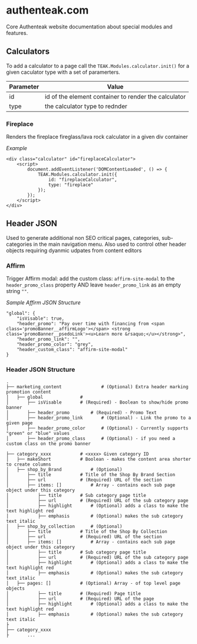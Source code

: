 # authenteak.com
Core Authenteak website documentation about special modules and features.


## Calculators
To add a calculator to a page call the `TEAK.Modules.calculator.init()` for a given caculator type with a set of paramerters.

| Parameter | Value                                                |
|-----------|------------------------------------------------------|
| id        | id of the element container to render the calculator |
| type      | the calculator type to rednder                       |

### Fireplace
Renders the fireplace fireglass/lava rock calculator in a given div container

*Example*
```
<div class="calculator" id="fireplaceCalculator">
    <script>
        document.addEventListener('DOMContentLoaded', () => {
            TEAK.Modules.calculator.init({
                id: "fireplaceCalculator",
                type: "fireplace"
            });
        });
    </script>
</div>
```


## Header JSON
Used to generate additional non SEO critical pages, categories, sub-categories in the main navigation menu. Also used to control other header objects requiring dyanmic udpates from content editors


### Affirm
Trigger Affirm modal: add the custom class: `affirm-site-modal` to the `header_promo_class` property AND leave `header_promo_link` as an empty string `""`.

*Sample Affirm JSON Structure*

```
"global": {
    "isVisable": true,
    "header_promo": "Pay over time with financing from <span class='promoBanner__affirmLogo'></span> <strong class='promoBanner__psedoLink'><u>Learn more &rsaquo;</u></strong>",
    "header_promo_link": "",
    "header_promo_color": "grey",
    "header_custom_class": "affirm-site-modal"
}
```

### Header JSON Structure
```
.
├── marketing_content           	# (Optional) Extra header marking promotion content
│   ├── global				# 
│   	├── isVisable 		# (Required) - Boolean to show/hide promo banner
│   	├── header_promo 		# (Required) - Promo Text
│   	├── header_promo_link 		# (Optional) - Link the promo to a given page
│   	├── header_promo_color 		# (Optional) - Currently supports "green" or "blue" values
│   	├── header_promo_class 		# (Optional) - if you need a custom class on the promo banner

├── category_xxxx			# <xxxx> Given category ID
│   ├── makeShort			# Boolean - makes the content area shorter to create columns
│   ├── shop_by_Brand			# (Optional)
│   	├── title 			# Title of the Shop By Brand Section
│   	├── url 			# (Required) URL of the section
│   	├── items: [] 			# Array - contains each sub page object under this category
│   		├── title 		# Sub category page title
│   		├── url 		# (Required) URL of the sub category page
│   		├── highlight 		# (Optional) adds a class to make the text highlight red
│   		├── emphasis 		# (Optional) makes the sub category text italic
│   ├── shop_by_collection 		# (Optional) 
│   	├── title 			# Title of the Shop By Collection
│   	├── url 			# (Required) URL of the section
│   	├── items: [] 			# Array - contains each sub page object under this category
│   		├── title 		# Sub category page title
│   		├── url 		# (Required) URL of the sub category page
│   		├── highlight 		# (Optional) adds a class to make the text highlight red
│   		├── emphasis 		# (Optional) makes the sub category text italic
│   ├── pages: [] 			# (Optional) Array - of top level page objects
│   		├── title 		# (Required) Page title
│   		├── url 		# (Required) URL of the page
│   		├── highlight 		# (Optional) adds a class to make the text highlight red
│   		├── emphasis 		# (Optional) makes the sub category text italic
├
├── category_xxxx
├		...
```

